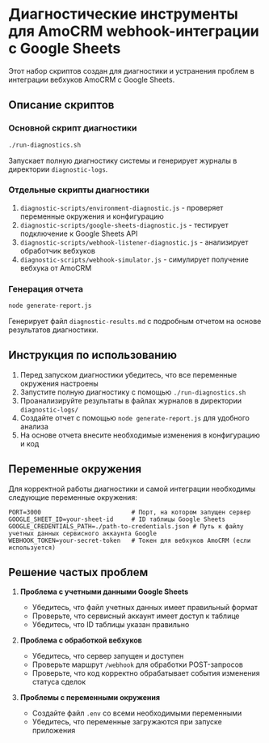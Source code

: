 # Диагностические инструменты для AmoCRM webhook-интеграции с Google Sheets

Этот набор скриптов создан для диагностики и устранения проблем в интеграции вебхуков AmoCRM с Google Sheets.

## Описание скриптов

### Основной скрипт диагностики

```bash
./run-diagnostics.sh
```

Запускает полную диагностику системы и генерирует журналы в директории `diagnostic-logs`.

### Отдельные скрипты диагностики

1. `diagnostic-scripts/environment-diagnostic.js` - проверяет переменные окружения и конфигурацию
2. `diagnostic-scripts/google-sheets-diagnostic.js` - тестирует подключение к Google Sheets API
3. `diagnostic-scripts/webhook-listener-diagnostic.js` - анализирует обработчик вебхуков
4. `diagnostic-scripts/webhook-simulator.js` - симулирует получение вебхука от AmoCRM

### Генерация отчета

```bash
node generate-report.js
```

Генерирует файл `diagnostic-results.md` с подробным отчетом на основе результатов диагностики.

## Инструкция по использованию

1. Перед запуском диагностики убедитесь, что все переменные окружения настроены
2. Запустите полную диагностику с помощью `./run-diagnostics.sh`
3. Проанализируйте результаты в файлах журналов в директории `diagnostic-logs/`
4. Создайте отчет с помощью `node generate-report.js` для удобного анализа
5. На основе отчета внесите необходимые изменения в конфигурацию и код

## Переменные окружения

Для корректной работы диагностики и самой интеграции необходимы следующие переменные окружения:

```
PORT=3000                         # Порт, на котором запущен сервер
GOOGLE_SHEET_ID=your-sheet-id     # ID таблицы Google Sheets
GOOGLE_CREDENTIALS_PATH=./path-to-credentials.json # Путь к файлу учетных данных сервисного аккаунта Google
WEBHOOK_TOKEN=your-secret-token   # Токен для вебхуков AmoCRM (если используется)
```

## Решение частых проблем

1. **Проблема с учетными данными Google Sheets**
   - Убедитесь, что файл учетных данных имеет правильный формат
   - Проверьте, что сервисный аккаунт имеет доступ к таблице
   - Убедитесь, что ID таблицы указан правильно

2. **Проблема с обработкой вебхуков**
   - Убедитесь, что сервер запущен и доступен
   - Проверьте маршрут `/webhook` для обработки POST-запросов
   - Проверьте, что код корректно обрабатывает события изменения статуса сделок

3. **Проблемы с переменными окружения**
   - Создайте файл `.env` со всеми необходимыми переменными
   - Убедитесь, что переменные загружаются при запуске приложения
